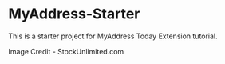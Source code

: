 # MyAddress-Starter
This is a starter project for MyAddress Today Extension tutorial.

Image Credit - StockUnlimited.com
